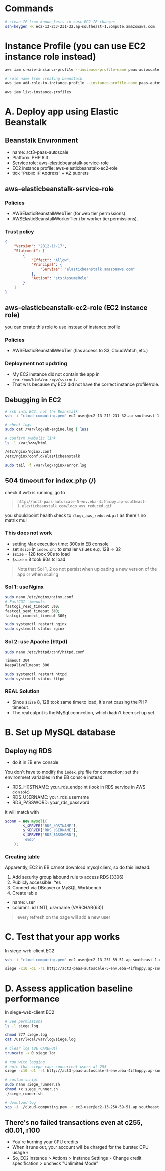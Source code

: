 # Commands
```bash
# clean IP from known_hosts in case EC2 IP changes
ssh-keygen -R ec2-13-213-231-32.ap-southeast-1.compute.amazonaws.com
```

# Instance Profile (you can use EC2 instance role instead)
```bash
aws iam create-instance-profile --instance-profile-name paas-autoscale

# role name from creating beanstalk
aws iam add-role-to-instance-profile --instance-profile-name paas-autoscale --role-name aws-elasticbeanstalk-service-role

aws iam list-instance-profiles
```

# A. Deploy app using Elastic Beanstalk
## Beanstalk Environment
- name: act3-paas-autoscale
- Platform: PHP 8.3
- Service role: aws-elasticbeanstalk-service-role
- EC2 instance profile: aws-elasticbeanstalk-ec2-role
- tick "Public IP Address" + AZ subnets

## aws-elasticbeanstalk-service-role 
### Policies
- AWSElasticBeanstalkWebTier (for web tier permissions).
- AWSElasticBeanstalkWorkerTier (for worker tier permissions).

### Trust policy
```json
{
    "Version": "2012-10-17",
    "Statement": [
        {
            "Effect": "Allow",
            "Principal": {
                "Service": "elasticbeanstalk.amazonaws.com"
            },
            "Action": "sts:AssumeRole"
        }
    ]
}
```

## aws-elasticbeanstalk-ec2-role (EC2 instance role)
you can create this role to use instead of instance profile
### Policies
- AWSElasticBeanstalkWebTier (has access to S3, CloudWatch, etc.)

### Deployment not updating
- My EC2 instance did not contain the app in `/var/www/html`/`var/app/current`.
- That was because my EC2 did not have the correct instance profile/role.

## Debugging in EC2
```bash
# ssh into EC2, not the Beanstalk
ssh -i "cloud-computing.pem" ec2-user@ec2-13-213-231-32.ap-southeast-1.compute.amazonaws.com

# check logs
sudo cat /var/log/eb-engine.log | less

# confirm symbolic link
ls -l /var/www/html

/etc/nginx/nginx.conf
/etc/nginx/conf.d/elasticbeanstalk

sudo tail -f /var/log/nginx/error.log
```

## 504 timeout for index.php (/)
check if web is running, go to
> `http://act3-paas-autoscale-5-env.eba-4ifhnppy.ap-southeast-1.elasticbeanstalk.com/logo_aws_reduced.gif`

you should point health check to `/logo_aws_reduced.gif` as there's no matrix mul

### This does not work
- setting Max execution time: 300s in EB console
- set `$size` in `index.php` to smaller values e.g. 128 -> 32
- `$size` = 128 took 90s to load
- `$size` = 8 took 90s to load

> Note that Sol 1, 2 do not persist when uploading a new version of the app or when scaling
### Sol 1: use Nginx
```bash
sudo nano /etc/nginx/nginx.conf
# FastCGI timeouts
fastcgi_read_timeout 300;
fastcgi_send_timeout 300;
fastcgi_connect_timeout 300;

sudo systemctl restart nginx
sudo systemctl status nginx
```
### Sol 2: use Apache (httpd)
```bash
sudo nano /etc/httpd/conf/httpd.conf

Timeout 300
KeepAliveTimeout 300

sudo systemctl restart httpd
sudo systemctl status httpd
```

### REAL Solution
- Since `$size` 8, 128 took same time to load, it's not causing the PHP timeout.
- The real culprit is the MySql connection, which hadn't been set up yet.

# B. Set up MySQL database
## Deploying RDS
- do it in EB env console

You don't have to modify the `index.php` file for connection; set the environment variables in the EB console instead:
- RDS_HOSTNAME: your_rds_endpoint (look in RDS service in AWS console)
- RDS_USERNAME: your_rds_username
- RDS_PASSWORD: your_rds_password

it will match with
```php
$conn = new mysqli(
        $_SERVER['RDS_HOSTNAME'],
        $_SERVER['RDS_USERNAME'],
        $_SERVER['RDS_PASSWORD'],
        'ebdb'
    );
```

### Creating table
Apparently, EC2 in EB cannot download mysql client, so do this instead:
1. Add security group inbound rule to access RDS (3306)
2. Publicly accessible: Yes
3. Connect via DBeaver or MySQL Workbench
4. Create table
- name: user
- columns: id (INT), username (VARCHAR(63))
> every refresh on the page will add a new user

# C. Test that your app works
In siege-web-client EC2
```bash
ssh -i "cloud-computing.pem" ec2-user@ec2-13-250-59-51.ap-southeast-1.compute.amazonaws.com

siege -c10 -d1 -r1 http://act3-paas-autoscale-5-env.eba-4ifhnppy.ap-southeast-1.elasticbeanstalk.com
```

# D. Assess application baseline performance
In siege-web-client EC2
```bash
# See permissions
ls -l siege.log 

chmod 777 siege.log
cat /usr/local/var/log/siege.log

# clear log (BE CAREFUL)
truncate -s 0 siege.log

# run with logging
# note that siege caps concurrent users at 255
siege -c10 -d1 -r1 http://act3-paas-autoscale-5-env.eba-4ifhnppy.ap-southeast-1.elasticbeanstalk.com -l

# custom script
sudo nano siege_runner.sh
chmod +x siege_runner.sh
./siege_runner.sh

# download log
scp -i ./cloud-computing.pem -r ec2-user@ec2-13-250-59-51.ap-southeast-1.compute.amazonaws.com:/usr/local/var/log/siege.log ./siege.log
```

## There's no failed transactions even at c255, d0.01, r100
- You're burning your CPU credits
- When it runs out, your account will be charged for the bursted CPU usage 💀
- So, EC2 instance > Actions > Instance Settings > Change credit specification > uncheck "Unlimited Mode"